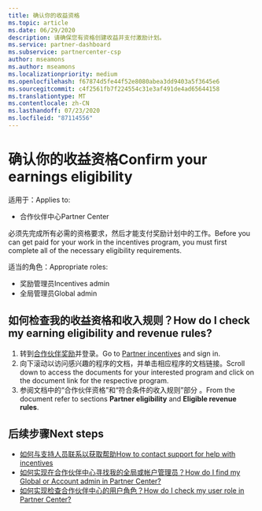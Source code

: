 ```yaml
---
title: 确认你的收益资格
ms.topic: article
ms.date: 06/29/2020
description: 请确保您有资格创建收益并支付激励计划。
ms.service: partner-dashboard
ms.subservice: partnercenter-csp
author: mseamons
ms.author: mseamons
ms.localizationpriority: medium
ms.openlocfilehash: f67874d5fe44f52e8080abea3dd9403a5f3645e6
ms.sourcegitcommit: c4f2561fb7f224554c31e3af491de4ad65644158
ms.translationtype: MT
ms.contentlocale: zh-CN
ms.lasthandoff: 07/23/2020
ms.locfileid: "87114556"
---
```

# <a name="confirm-your-earnings-eligibility"></a><span data-ttu-id="c4a89-103">确认你的收益资格</span><span class="sxs-lookup"><span data-stu-id="c4a89-103">Confirm your earnings eligibility</span></span>

<span data-ttu-id="c4a89-104">适用于：</span><span class="sxs-lookup"><span data-stu-id="c4a89-104">Applies to:</span></span>

- <span data-ttu-id="c4a89-105">合作伙伴中心</span><span class="sxs-lookup"><span data-stu-id="c4a89-105">Partner Center</span></span>

<span data-ttu-id="c4a89-106">必须先完成所有必需的资格要求，然后才能支付奖励计划中的工作。</span><span class="sxs-lookup"><span data-stu-id="c4a89-106">Before you can get paid for your work in the incentives program, you must first complete all of the necessary eligibility requirements.</span></span>

<span data-ttu-id="c4a89-107">适当的角色：</span><span class="sxs-lookup"><span data-stu-id="c4a89-107">Appropriate roles:</span></span>

- <span data-ttu-id="c4a89-108">奖励管理员</span><span class="sxs-lookup"><span data-stu-id="c4a89-108">Incentives admin</span></span>
- <span data-ttu-id="c4a89-109">全局管理员</span><span class="sxs-lookup"><span data-stu-id="c4a89-109">Global admin</span></span>

## <a name="how-do-i-check-my-earning-eligibility-and-revenue-rules"></a><span data-ttu-id="c4a89-110">如何检查我的收益资格和收入规则？</span><span class="sxs-lookup"><span data-stu-id="c4a89-110">How do I check my earning eligibility and revenue rules?</span></span>

1. <span data-ttu-id="c4a89-111">转到[合作伙伴奖励](https://partner.microsoft.com/membership/partner-incentives)并登录。</span><span class="sxs-lookup"><span data-stu-id="c4a89-111">Go to [Partner incentives](https://partner.microsoft.com/membership/partner-incentives) and sign in.</span></span>
2. <span data-ttu-id="c4a89-112">向下滚动以访问感兴趣的程序的文档，并单击相应程序的文档链接。</span><span class="sxs-lookup"><span data-stu-id="c4a89-112">Scroll down to access the documents for your interested program and click on the document link for the respective program.</span></span>
3. <span data-ttu-id="c4a89-113">参阅文档中的“合作伙伴资格”和“符合条件的收入规则”部分 。</span><span class="sxs-lookup"><span data-stu-id="c4a89-113">From the document refer to sections **Partner eligibility** and **Eligible revenue rules**.</span></span>

## <a name="next-steps"></a><span data-ttu-id="c4a89-114">后续步骤</span><span class="sxs-lookup"><span data-stu-id="c4a89-114">Next steps</span></span>

- [<span data-ttu-id="c4a89-115">如何与支持人员联系以获取帮助</span><span class="sxs-lookup"><span data-stu-id="c4a89-115">How to contact support for help with incentives</span></span>](https://support.microsoft.com/help/4014850)
- [<span data-ttu-id="c4a89-116">如何实现在合作伙伴中心寻找我的全局或帐户管理员？</span><span class="sxs-lookup"><span data-stu-id="c4a89-116">How do I find my Global or Account admin in Partner Center?</span></span>](https://support.microsoft.com/help/4534519)
- [<span data-ttu-id="c4a89-117">如何实现检查合作伙伴中心的用户角色？</span><span class="sxs-lookup"><span data-stu-id="c4a89-117">How do I check my user role in Partner Center?</span></span>](https://support.microsoft.com/help/4534700)
